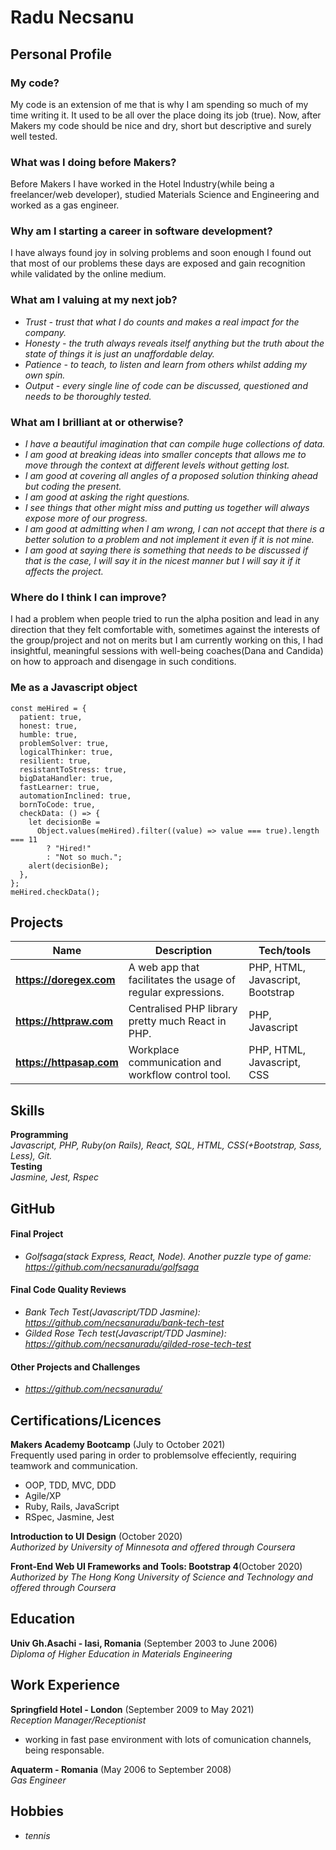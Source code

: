 # Radu Necsanu

## Personal Profile
### My code?
My code is an extension of me that is why I am spending so much of my time writing it. It used to be all over the place doing its job (true). Now, after Makers my code should be nice and dry, short but descriptive and surely well tested.

### What was I doing before Makers?
Before Makers I have worked in the Hotel Industry(while being a freelancer/web developer), studied Materials Science and Engineering and worked as a gas engineer.

### Why am I starting a career in software development?
I have always found joy in solving problems and soon enough I found out that most of our problems these days are exposed and gain recognition while validated by the online medium.

### What am I valuing at my next job?
* _Trust - trust that what I do counts and makes a real impact for the company._<br />
* _Honesty - the truth always reveals itself anything but the truth about the state of things it is just an unaffordable delay._<br />
* _Patience - to teach, to listen and learn from others whilst adding my own spin._<br />
* _Output - every single line of code can be discussed, questioned and needs to be thoroughly tested._<br />

### What am I brilliant at or otherwise?
* _I have a beautiful imagination that can compile huge collections of data._<br />
* _I am good at breaking ideas into smaller concepts that allows me to move through the context at different levels without getting lost._<br />
* _I am good at covering all angles of a proposed solution thinking ahead but coding the present._<br />
* _I am good at asking the right questions._<br/>
* _I see things that other might miss and putting us together will always expose more of our progress._<br />
* _I am good at admitting when I am wrong, I can not accept that there is a better solution to a problem and not implement it even if it is not mine._<br />
* _I am good at saying there is something that needs to be discussed if that is the case, I will say it in the nicest manner but I will say it if it affects the project._<br />

### Where do I think I can improve?
I had a problem when people tried to run the alpha position and lead in any direction that they felt comfortable with, sometimes against the interests of the group/project and not on merits but I am currently working on this, I had insightful,  meaningful sessions with well-being coaches(Dana and Candida) on how to approach and disengage in such conditions.

### Me as a Javascript object
```
const meHired = {
  patient: true,
  honest: true,
  humble: true,
  problemSolver: true,
  logicalThinker: true,
  resilient: true,
  resistantToStress: true,
  bigDataHandler: true,
  fastLearner: true,
  automationInclined: true,
  bornToCode: true,
  checkData: () => {
    let decisionBe =
      Object.values(meHired).filter((value) => value === true).length === 11
        ? "Hired!"
        : "Not so much.";
    alert(decisionBe);
  },
};
meHired.checkData();

```

## Projects 
| Name                         | Description       | Tech/tools        |
| ---------------------------- | ----------------- | ----------------- |
| **https://doregex.com** | A web app that facilitates the usage of regular expressions. | PHP, HTML, Javascript, Bootstrap |
| **https://httpraw.com** | Centralised PHP library pretty much React in PHP. | PHP, Javascript |
| **https://httpasap.com** | Workplace communication and workflow control tool. | PHP, HTML, Javascript, CSS |

## Skills
**Programming**<br />
_Javascript, PHP, Ruby(on Rails), React, SQL, HTML, CSS(+Bootstrap, Sass, Less), Git._<br />
**Testing**<br />
_Jasmine, Jest, Rspec_

## GitHub
#### Final Project
 - _Golfsaga(stack Express, React, Node). Another puzzle type of game: https://github.com/necsanuradu/golfsaga_
#### Final Code Quality Reviews
- _Bank Tech Test(Javascript/TDD Jasmine): https://github.com/necsanuradu/bank-tech-test_
- _Gilded Rose Tech test(Javascript/TDD Jasmine): https://github.com/necsanuradu/gilded-rose-tech-test_
#### Other Projects and Challenges
- _https://github.com/necsanuradu/_

## Certifications/Licences
**Makers Academy Bootcamp** (July to October 2021)<br />
Frequently used paring in order to problemsolve effeciently, requiring teamwork and communication.
- OOP, TDD, MVC, DDD
- Agile/XP
- Ruby, Rails, JavaScript
- RSpec, Jasmine, Jest

**Introduction to UI Design** (October 2020)<br />
_Authorized by University of Minnesota and offered through Coursera_

**Front-End Web UI Frameworks and Tools: Bootstrap 4**(October 2020)<br />
_Authorized by The Hong Kong University of Science and Technology and offered through Coursera_

## Education
**Univ Gh.Asachi - Iasi, Romania** (September 2003 to June 2006)<br />
_Diploma of Higher Education in Materials Engineering_

## Work Experience
**Springfield Hotel - London** (September 2009 to May 2021) <br />
_Reception Manager/Receptionist_
- working in fast pase environment with lots of comunication channels, being responsable.

**Aquaterm - Romania** (May 2006 to September 2008)<br />
_Gas Engineer_

## Hobbies
* _tennis_
